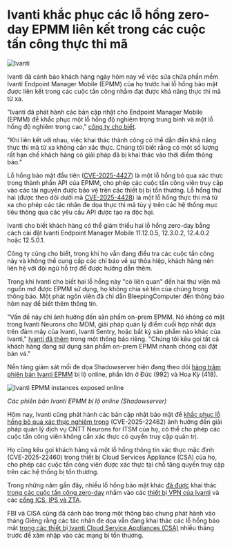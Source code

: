 # Ivanti khắc phục các lỗ hổng zero-day EPMM liên kết trong các cuộc tấn công thực thi mã

![Ivanti](https://www.bleepstatic.com/content/hl-images/2024/09/19/ivanti.jpg)

Ivanti đã cảnh báo khách hàng ngày hôm nay về việc sửa chữa phần mềm Ivanti Endpoint Manager Mobile (EPMM) của họ trước hai lỗ hổng bảo mật được liên kết trong các cuộc tấn công nhằm đạt được khả năng thực thi mã từ xa.

"Ivanti đã phát hành các bản cập nhật cho Endpoint Manager Mobile (EPMM) để khắc phục một lỗ hổng độ nghiêm trọng trung bình và một lỗ hổng độ nghiêm trọng cao," [công ty cho biết](https://forums.ivanti.com/s/article/Security-Advisory-Ivanti-Endpoint-Manager-Mobile-EPMM?language=en%5FUS).

"Khi liên kết với nhau, việc khai thác thành công có thể dẫn đến khả năng thực thi mã từ xa không cần xác thực. Chúng tôi biết rằng có một số lượng rất hạn chế khách hàng có giải pháp đã bị khai thác vào thời điểm thông báo."

Lỗ hổng bảo mật đầu tiên ([CVE-2025-4427](https://nvd.nist.gov/vuln/detail/CVE-2025-4427)) là một lỗ hổng bỏ qua xác thực trong thành phần API của EPMM, cho phép các cuộc tấn công viên truy cập vào các tài nguyên được bảo vệ trên các thiết bị bị tổn thương. Lỗ hổng thứ hai (được theo dõi dưới mã [CVE-2025-4428](https://nvd.nist.gov/vuln/detail/CVE-2025-4428)) là một lỗ hổng thực thi mã từ xa cho phép các tác nhân đe dọa thực thi mã tùy ý trên các hệ thống mục tiêu thông qua các yêu cầu API được tạo ra độc hại.

Ivanti cho biết khách hàng có thể giảm thiểu hai lỗ hổng zero-day bằng cách cài đặt Ivanti Endpoint Manager Mobile 11.12.0.5, 12.3.0.2, 12.4.0.2 hoặc 12.5.0.1.

Công ty cũng cho biết, trong khi họ vẫn đang điều tra các cuộc tấn công này và không thể cung cấp các chỉ báo về sự thỏa hiệp, khách hàng nên liên hệ với đội ngũ hỗ trợ để được hướng dẫn thêm.

Trong khi Ivanti cho biết hai lỗ hổng này "có liên quan" đến hai thư viện mã nguồn mở được EPMM sử dụng, họ không chia sẻ tên của chúng trong thông báo. Một phát ngôn viên đã chỉ dẫn BleepingComputer đến thông báo hôm nay để biết thêm thông tin.

"Vấn đề này chỉ ảnh hưởng đến sản phẩm on-prem EPMM. Nó không có mặt trong Ivanti Neurons cho MDM, giải pháp quản lý điểm cuối hợp nhất dựa trên đám mây của Ivanti, Ivanti Sentry, hoặc bất kỳ sản phẩm nào khác của Ivanti," [Ivanti đã thêm](https://www.ivanti.com/blog/epmm-security-update) trong một thông báo riêng. "Chúng tôi kêu gọi tất cả khách hàng đang sử dụng sản phẩm on-prem EPMM nhanh chóng cài đặt bản vá."

Nền tảng giám sát mối đe dọa Shadowserver hiện đang theo dõi [hàng trăm phiên bản Ivanti EPMM](https://dashboard.shadowserver.org/statistics/iot-devices/map/?date%5Frange=1&vendor=ivanti&model=epmm&data%5Fset=count&scale=log) bị lộ online, phần lớn ở Đức (992) và Hoa Kỳ (418).

![Ivanti EPMM instances exposed online](https://www.bleepstatic.com/images/news/u/1109292/2025/Ivanti_EPMM_instances_exposed_online.jpg)

_Các phiên bản Ivanti EPMM bị lộ online (Shadowserver)_

Hôm nay, Ivanti cũng phát hành các bản cập nhật bảo mật để [khắc phục lỗ hổng bỏ qua xác thực nghiêm trọng](https://www.bleepingcomputer.com/news/security/ivanti-warns-of-critical-neurons-for-itsm-auth-bypass-flaw/) (CVE-2025-22462) ảnh hưởng đến giải pháp quản lý dịch vụ CNTT Neurons for ITSM của họ, có thể cho phép các cuộc tấn công viên không cần xác thực có quyền truy cập quản trị.

Họ cũng kêu gọi khách hàng vá một lỗ hổng thông tin xác thực mặc định (CVE-2025-22460) trong thiết bị Cloud Services Appliance (CSA) của họ, cho phép các cuộc tấn công viên được xác thực tại chỗ tăng quyền truy cập trên các hệ thống bị tổn thương.

Trong những năm gần đây, nhiều lỗ hổng bảo mật khác [đã được](https://www.bleepingcomputer.com/news/security/ivanti-connect-secure-zero-days-now-under-mass-exploitation/) khai thác [trong các cuộc tấn công zero-day](https://www.bleepingcomputer.com/news/security/newest-ivanti-ssrf-zero-day-now-under-mass-exploitation/) nhắm vào các [thiết bị VPN của Ivanti](https://www.bleepingcomputer.com/news/security/ivanti-warns-of-connect-secure-zero-days-exploited-in-attacks/) và các [cổng ICS, IPS và ZTA](https://www.bleepingcomputer.com/news/security/ivanti-warns-of-new-connect-secure-zero-day-exploited-in-attacks/).

FBI và CISA cũng đã cảnh báo trong một thông báo chung phát hành vào tháng Giêng rằng các tác nhân đe dọa vẫn đang khai thác các lỗ hổng bảo mật [trong các thiết bị Ivanti Cloud Service Appliances (CSA)](https://www.bleepingcomputer.com/news/security/cisa-hackers-still-exploiting-older-ivanti-bugs-to-breach-networks/) nhiều tháng trước để xâm nhập vào các mạng bị tổn thương.